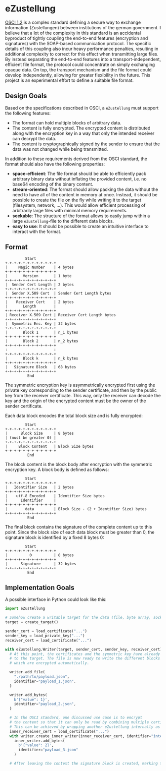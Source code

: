 # eZustellung

[OSCI 1.2](https://www.xoev.de/osci-xta-3355)
is a complex standard defining a secure way to exchange information (Zustellungen)
between institutions of the german government.
I believe that a lot of the complexity in this standard is an accidental byproduct of
tightly coupling the end-to-end features (encryption and signatures) with
the SOAP-based communication protocol.
The specific details of this coupling also incur heavy performance penalties, resulting in additional complexity
to correct for this effect when transmitting large files.
By instead separating the end-to-end features into a transport-independent, efficient file format,
the protocol could concentrate on simply exchanging opaque data.
On top, the transport mechanism and the file format could develop independently,
allowing for greater flexibility in the future.
This project is an experimental effort to define a suitable file format.

## Design Goals

Based on the specifications described in OSCI, a `eZustellung` must support the following features:

- The format can hold multiple blocks of arbitrary data.
- The content is fully encrypted.
  The encrypted content is distributed along with the encryption key in a way that only the intended
  receiver can decrypt the data.
- The content is cryptographically signed by the sender to ensure that the data was not changed while being transmitted.

In addition to these requirements derived from the OSCI standard, the format should also have the following properties:

- **space-efficient**: The file format should be able to efficiently pack arbitrary binary data without inflating the provided content, i.e. no base64 encoding of the binary content.
- **stream-oriented**: The format should allow packing the data without the need to have all of the content in memory at once.
  Instead, it should be possible to create the file on the fly while writing it to the target (filesystem, network, ...).
  This would allow efficient processing of arbitrarily large files with minimal memory requirements.
- **seekable**: The structure of the format allows to easily jump within a large `eZustellung`-file to the different data blocks.
- **easy to use**: It should be possible to create an intuitive interface to interact with the format.

## Format

```
         Start
+-+-+-+-+-+-+-+-+-+-+-+
|     Magic Number    | 4 bytes
+-+-+-+-+-+-+-+-+-+-+-+
|       Version       | 1 byte
+-+-+-+-+-+-+-+-+-+-+-+
|  Sender Cert Length | 2 bytes
+-+-+-+-+-+-+-+-+-+-+-+
|  Sender X.509 Cert  | Sender Cert Length bytes
+-+-+-+-+-+-+-+-+-+-+-+
|    Receiver Cert    | 2 bytes
|       Length        |
+-+-+-+-+-+-+-+-+-+-+-+
| Receiver X.509 Cert | Receiver Cert Length bytes
+-+-+-+-+-+-+-+-+-+-+-+
|  Symmetric Enc. Key | 32 bytes
+-+-+-+-+-+-+-+-+-+-+-+
|       Block 1       | n_1 bytes
+-+-+-+-+-+-+-+-+-+-+-+
|       Block 2       | n_2 bytes
+-+-+-+-+-+-+-+-+-+-+-+
:                     :
+-+-+-+-+-+-+-+-+-+-+-+
|       Block k       | n_k bytes
+-+-+-+-+-+-+-+-+-+-+-+
|   Signature Block   | 68 bytes
+-+-+-+-+-+-+-+-+-+-+-+
          End
```

The symmetric encryption key is asymmetrically encrypted first using the private key
corresponding to the sender certificate, and then by the public key
from the receiver certificate.
This way, only the receiver can decode the key and the origin of the
encrypted content must be the owner of the sender certificate.

Each data block encodes the total block size and is fully encrypted:

```
         Start
+-+-+-+-+-+-+-+-+-+-+-+
|      Block Size     | 8 bytes
| (must be greater 0) |
+-+-+-+-+-+-+-+-+-+-+-+
|     Block Content   | Block Size bytes
+-+-+-+-+-+-+-+-+-+-+-+
          End
```

The block content is the block body after encryption with the symmetric encryption key.
A block body is defined as follows:

```
         Start
+-+-+-+-+-+-+-+-+-+-+-+
|   Identifier Size   | 2 bytes
+-+-+-+-+-+-+-+-+-+-+-+
|    utf-8 Encoded    | Identifier Size bytes
|      Identifier     |
+-+-+-+-+-+-+-+-+-+-+-+
|        data         | Block Size - (2 + Identifier Size) bytes
+-+-+-+-+-+-+-+-+-+-+-+
          End
```

The final block contains the signature of the complete content up to this point.
Since the block size of each data block must be greater than 0, the
signature block is identified by a fixed 8 bytes 0:

```
         Start
+-+-+-+-+-+-+-+-+-+-+-+
|          0          | 8 bytes
+-+-+-+-+-+-+-+-+-+-+-+
|      Signature      | 32 bytes
+-+-+-+-+-+-+-+-+-+-+-+
          End
```

## Implementation Goals

A possible interface in Python could look like this:

```python
import eZustellung

# Somehow create a writable target for the data (file, byte array, socket, ...)
target = create_target()

sender_cert = load_certificate("...")
sender_key = load_private_key("...")
receiver_cert = load_certificate("...")

with eZustellung.Writer(target, sender_cert, sender_key, receiver_cert) as writer:
  # At this point, the certificates and the symmetric key have already been written
  # to the target. The file is now ready to write the different blocks of data,
  # which are encrypted automatically.

  writer.add_file(
    "./path/to/payload.json",
    identifier="payload_1.json",
  )

  writer.add_bytes(
    b'{"value": 1}',
    identifier="payload_2.json",
  )

  # In the OSCI standard, one discussed use case is to encrypt
  # the content so that it can only be read by combining multiple certificates.
  # This can be achieved by wrapping another eZustellung internally as a data block.
  inner_receiver_cert = load_certificate("...")
  with writer.create_inner_writer(inner_receiver_cert, identifier="internal") as inner_writer:
    inner_writer.add_bytes(
      b'{"value": 2}',
      identifier="payload_3.json"
    )

  # After leaving the context the signature block is created, marking the end of the file.
```
